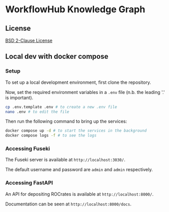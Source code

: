 # WorkflowHub Knowledge Graph 

## License

[BSD 2-Clause License](https://opensource.org/license/bsd-2-clause)

## Local dev with docker compose

### Setup

To set up a local development environment, first clone the repository.

Now, set the required environment variables in a `.env` file (n.b. the leading '.' is important).

```bash
cp .env.template .env # to create a new .env file
nano .env # to edit the file
```

Then run the following command to bring up the services:

```bash
docker compose up -d # to start the services in the background
docker compose logs -f # to see the logs
```

### Accessing Fuseki

The Fuseki server is available at `http://localhost:3030/`.

The default username and password are `admin` and `admin` respectively.

### Accessing FastAPI

An API for depositing ROCrates is available at `http://localhost:8000/`.

Documentation can be seen at `http://localhost:8000/docs`.